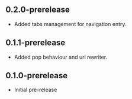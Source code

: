 ## 0.2.0-prerelease

* Added tabs management for navigation entry.

## 0.1.1-prerelease

* Added pop behaviour and url rewriter.

## 0.1.0-prerelease

* Initial pre-release
